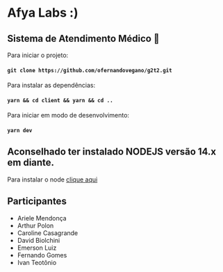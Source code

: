 # Afya Labs :)
## Sistema de Atendimento Médico :hospital:

Para iniciar o projeto:

#### `git clone https://github.com/ofernandovegano/g2t2.git`

Para instalar as dependências:

#### `yarn && cd client && yarn && cd ..`

Para iniciar em modo de desenvolvimento:

#### `yarn dev`

## Aconselhado ter instalado NODEJS versão 14.x em diante.

Para instalar o node [clique aqui](https://nodejs.org/en/)

## Participantes

- Ariele Mendonça
- Arthur Polon
- Caroline Casagrande
- David Biolchini
- Emerson Luiz
- Fernando Gomes
- Ivan Teotônio

